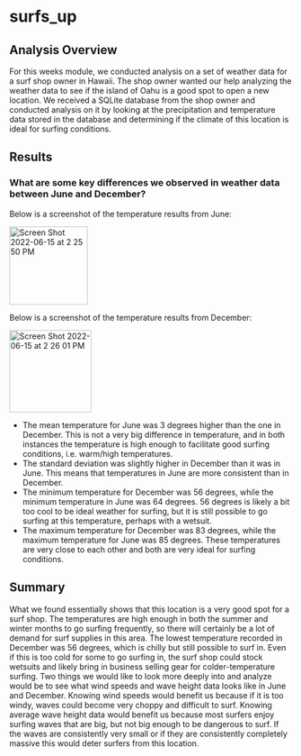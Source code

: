 # surfs_up

## Analysis Overview
For this weeks module, we conducted analysis on a set of weather data for a surf shop owner in Hawaii. The shop owner wanted our help analyzing the weather data to see if the island of Oahu is a good spot to open a new location. We received a SQLite database from the shop owner and conducted analysis on it by looking at the precipitation and temperature data stored in the database and determining if the climate of this location is ideal for surfing conditions.


## Results 
### What are some key differences we observed in weather data between June and December?
Below is a screenshot of the temperature results from June:

<img width="139" alt="Screen Shot 2022-06-15 at 2 25 50 PM" src="https://user-images.githubusercontent.com/103055666/173905430-b42491da-42a2-43b4-b10d-ead475951837.png">


Below is a screenshot of the temperature results from December:

<img width="146" alt="Screen Shot 2022-06-15 at 2 26 01 PM" src="https://user-images.githubusercontent.com/103055666/173905408-3697bfff-0e8f-4b8d-9139-80c583b6d642.png">


* The mean temperature for June was 3 degrees higher than the one in December. This is not a very big difference in temperature, and in both instances the temperature is high enough to facilitate good surfing conditions, i.e. warm/high temperatures. 
* The standard deviation was slightly higher in December than it was in June. This means that temperatures in June are more consistent than in December. 
* The minimum temperature for December was 56 degrees, while the minimum temperature in June was 64 degrees. 56 degrees is likely a bit too cool to be ideal weather for surfing, but it is still possible to go surfing at this temperature, perhaps with a wetsuit.
* The maximum temperature for December was 83 degrees, while the maximum temperature for June was 85 degrees. These temperatures are very close to each other and both are very ideal for surfing conditions.

## Summary
What we found essentially shows that this location is a very good spot for a surf shop. The temperatures are high enough in both the summer and winter months to go surfing frequently, so there will certainly be a lot of demand for surf supplies in this area. The lowest temperature recorded in December was 56 degrees, which is chilly but still possible to surf in. Even if this is too cold for some to go surfing in, the surf shop could stock wetsuits and likely bring in business selling gear for colder-temperature surfing.
Two things we would like to look more deeply into and analyze would be to see what wind speeds and wave height data looks like in June and December. Knowing wind speeds would benefit us because if it is too windy, waves could become very choppy and difficult to surf. Knowing average wave height data would benefit us because most surfers enjoy surfing waves that are big, but not big enough to be dangerous to surf. If the waves are consistently very small or if they are consistently completely massive this would deter surfers from this location.
